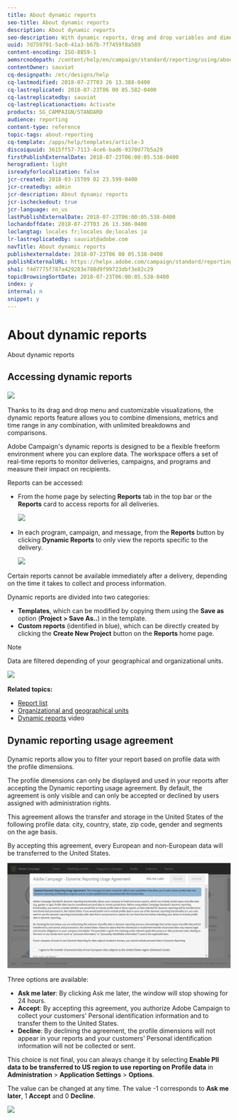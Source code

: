 ```yaml
---
title: About dynamic reports
seo-title: About dynamic reports
description: About dynamic reports
seo-description: With dynamic reports, drag and drop variables and dimensions into your freeform environment and analyze the success of your campaigns.
uuid: 7d759791-5ac0-41a3-b67b-7f7459f8a589
content-encoding: ISO-8859-1
aemsrcnodepath: /content/help/en/campaign/standard/reporting/using/about-dynamic-reports
contentOwner: sauviat
cq-designpath: /etc/designs/help
cq-lastmodified: 2018-07-27T03 26 13.388-0400
cq-lastreplicated: 2018-07-23T06 00 05.582-0400
cq-lastreplicatedby: sauviat
cq-lastreplicationaction: Activate
products: SG_CAMPAIGN/STANDARD
audience: reporting
content-type: reference
topic-tags: about-reporting
cq-template: /apps/help/templates/article-3
discoiquuid: 3615ff57-7113-4ce6-bad6-9370d77b5a29
firstPublishExternalDate: 2018-07-23T06:00:05.538-0400
herogradient: light
isreadyforlocalization: false
jcr-created: 2018-03-15T09 02 23.599-0400
jcr-createdby: admin
jcr-description: About dynamic reports
jcr-ischeckedout: true
jcr-language: en_us
lastPublishExternalDate: 2018-07-23T06:00:05.538-0400
lochandoffdate: 2018-07-27T03 26 13.386-0400
loclangtag: locales fr;locales de;locales ja
lr-lastreplicatedby: sauviat@adobe.com
navTitle: About dynamic reports
publishexternaldate: 2018-07-23T06 00 05.538-0400
publishExternalURL: https://helpx.adobe.com/campaign/standard/reporting/using/about-dynamic-reports.html
sha1: f4d7775f787a429283e788d9f99723dbf3e82c29
topicBrowsingSortDate: 2018-07-23T06:00:05.538-0400
index: y
internal: n
snippet: y
---
```


# About dynamic reports

About dynamic reports

## <p>Accessing dynamic reports</p>

![](assets/dynamic_report_intro.png)

Thanks to its drag and drop menu and customizable visualizations, the dynamic reports feature allows you to combine dimensions, metrics and time range in any combination, with unlimited breakdowns and comparisons.

Adobe Campaign's dynamic reports is designed to be a flexible freeform environment where you can explore data. The workspace offers a set of real-time reports to monitor deliveries, campaigns, and programs and measure their impact on recipients.

Reports can be accessed:

* From the home page by selecting **Reports** tab in the top bar or the **Reports** card to access reports for all deliveries.

  ![](assets/campaign_reports_access.png)

* In each program, campaign, and message, from the **Reports** button by clicking **Dynamic Reports** to only view the reports specific to the delivery.

  ![](assets/campaign_reports_description.png)

Certain reports cannot be available immediately after a delivery, depending on the time it takes to collect and process information.

Dynamic reports are divided into two categories:

* **Templates**, which can be modified by copying them using the **Save as** option (**Project > Save As..**) in the template.
* **Custom reports** (identified in blue), which can be directly created by clicking the **Create New Project** button on the **Reports** home page.

>[!NOTE]
>
>Data are filtered depending of your geographical and organizational units.

![](assets/dynamic_report_overview.png)

**Related topics:**

* [Report list](../../reporting/using/defining-the-report-period.md)
* [Organizational and geographical units](../../administration/using/organizational-and-geographical-units.md)
* [Dynamic reports](http://docs.campaign.adobe.com/doc/standard/en/GST_Tutorials_How-to_videos.html) video

## <p>Dynamic reporting usage agreement</p>

Dynamic reports allow you to filter your report based on profile data with the profile dimensions.

The profile dimensions can only be displayed and used in your reports after accepting the Dynamic reporting usage agreement. By default, the agreement is only visible and can only be accepted or declined by users assigned with administration rights.

This agreement allows the transfer and storage in the United States of the following profile data: city, country, state, zip code, gender and segments on the age basis.

By accepting this agreement, every European and non-European data will be transferred to the United States.

![](assets/PII_window.png)

Three options are available:

* **Ask me later**: By clicking Ask me later, the window will stop showing for 24 hours.
* **Accept**: By accepting this agreement, you authorize Adobe Campaign to collect your customers' Personal identification information and to transfer them to the United States.
* **Decline**: By declining the agreement, the profile dimensions will not appear in your reports and your customers' Personal identification information will not be collected or sent.

This choice is not final, you can always change it by selecting **Enable PII data to be transferred to US region to use reporting on Profile data** in **Administration** > **Application Settings** > **Options**.

The value can be changed at any time. The value -1 corresponds to **Ask me later**, 1 **Accept** and 0 **Decline**.

![](assets/PII_window_2.png)

